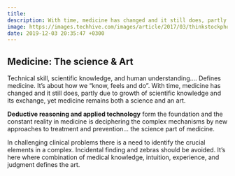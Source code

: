 ```yaml
---
title:
description: With time, medicine has changed and it still does, partly due to growth of scientific knowledge and its exchange, yet medicine remains both a science and an art.
image: https://images.techhive.com/images/article/2017/03/thinkstockphotos-480562701-100713167-large.jpg
date: 2019-12-03 20:35:47 +0300
---
```

<p align="center"> <h2>Medicine: The science & Art</h2></p>

Technical skill, scientific knowledge, and human understanding.... Defines medicine. It’s about how we “know, feels and do”. With time, medicine has changed and it still does, partly due to growth of scientific knowledge and its exchange, yet medicine remains both a science and an art.


**Deductive reasoning and applied technology** form the foundation and the constant reality in medicine is deciphering the complex mechanisms by new approaches to treatment and prevention… the science part of medicine. 

In challenging clinical problems there is a need to identify the crucial elements in a complex. Incidental finding and zebras should be avoided. It’s here where combination of medical knowledge, intuition, experience, and judgment defines the art.
